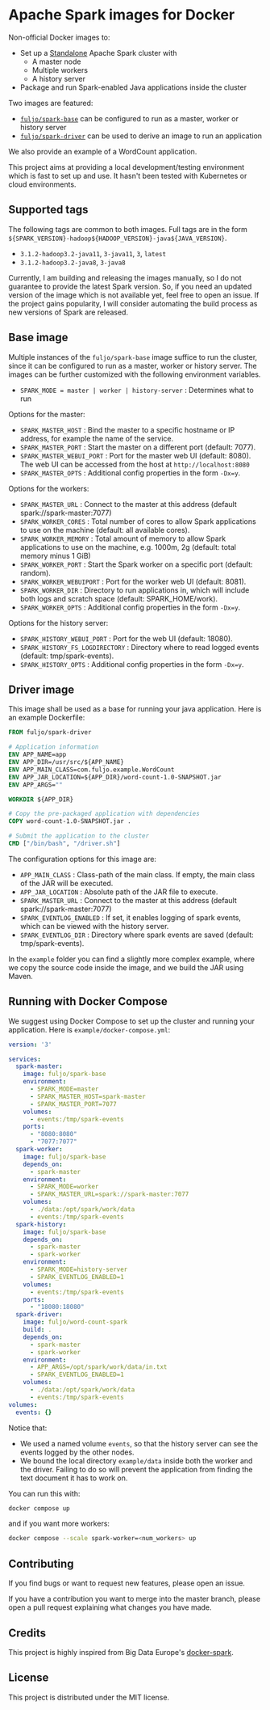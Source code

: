 # Apache Spark images for Docker

Non-official Docker images to:
- Set up a [Standalone](https://spark.apache.org/docs/latest/spark-standalone.html) Apache Spark cluster with
    - A master node
    - Multiple workers
    - A history server
- Package and run Spark-enabled Java applications inside the cluster

Two images are featured:
- [`fuljo/spark-base`](https://hub.docker.com/r/fuljo/spark-base) can be configured to run as a master, worker or history server
- [`fuljo/spark-driver`](https://hub.docker.com/r/fuljo/spark-driver) can be used to derive an image to run an application

We also provide an example of a WordCount application.

This project aims at providing a local development/testing environment which is fast to set up and use. It hasn't been tested with Kubernetes or cloud environments.

## Supported tags
The following tags are common to both images.
Full tags are in the form `${SPARK_VERSION}-hadoop${HADOOP_VERSION}-java${JAVA_VERSION}`.

- `3.1.2-hadoop3.2-java11`, `3-java11`, `3`, `latest`
- `3.1.2-hadoop3.2-java8`, `3-java8`

Currently, I am building and releasing the images manually, so I do not guarantee to provide the latest Spark version.
So, if you need an updated version of the image which is not available yet, feel free to open an issue.
If the project gains popularity, I will consider automating the build process as new versions of Spark are released.

## Base image
Multiple instances of the `fuljo/spark-base` image suffice to run the cluster, since it can be configured to run as a master, worker or history server. The images can be further customized with the following environment variables.

- `SPARK_MODE = master | worker | history-server` : Determines what to run

Options for the master:
- `SPARK_MASTER_HOST` : Bind the master to a specific hostname or IP address, for example the name of the service.
- `SPARK_MASTER_PORT` : Start the master on a different port (default: 7077).
- `SPARK_MASTER_WEBUI_PORT` : Port for the master web UI (default: 8080). The web UI can be accessed from the host at `http://localhost:8080`
- `SPARK_MASTER_OPTS` : Additional config properties in the form `-Dx=y`.

Options for the workers:
- `SPARK_MASTER_URL` : Connect to the master at this address (default spark://spark-master:7077)
- `SPARK_WORKER_CORES` : Total number of cores to allow Spark applications to use on the machine (default: all available cores).
- `SPARK_WORKER_MEMORY` : Total amount of memory to allow Spark applications to use on the machine, e.g. 1000m, 2g (default: total memory minus 1 GiB)
- `SPARK_WORKER_PORT` : Start the Spark worker on a specific port (default: random).
- `SPARK_WORKER_WEBUIPORT` : Port for the worker web UI (default: 8081).
- `SPARK_WORKER_DIR` : Directory to run applications in, which will include both logs and scratch space (default: SPARK_HOME/work).
- `SPARK_WORKER_OPTS` : Additional config properties in the form `-Dx=y`.

Options for the history server:
- `SPARK_HISTORY_WEBUI_PORT` : Port for the web UI (default: 18080).
- `SPARK_HISTORY_FS_LOGDIRECTORY` : Directory where to read logged events (default: tmp/spark-events).
- `SPARK_HISTORY_OPTS` : Additional config properties in the form `-Dx=y`.

## Driver image
This image shall be used as a base for running your java application. Here is an example Dockerfile:
```Dockerfile
FROM fuljo/spark-driver

# Application information
ENV APP_NAME=app
ENV APP_DIR=/usr/src/${APP_NAME}
ENV APP_MAIN_CLASS=com.fuljo.example.WordCount
ENV APP_JAR_LOCATION=${APP_DIR}/word-count-1.0-SNAPSHOT.jar
ENV APP_ARGS=""

WORKDIR ${APP_DIR}

# Copy the pre-packaged application with dependencies
COPY word-count-1.0-SNAPSHOT.jar .

# Submit the application to the cluster
CMD ["/bin/bash", "/driver.sh"]
```

The configuration options for this image are:
- `APP_MAIN_CLASS` : Class-path of the main class. If empty, the main class of the JAR will be executed.
- `APP_JAR_LOCATION` : Absolute path of the JAR file to execute.
- `SPARK_MASTER_URL` : Connect to the master at this address (default spark://spark-master:7077)
- `SPARK_EVENTLOG_ENABLED` : If set, it enables logging of spark events, which can be viewed with the history server.
- `SPARK_EVENTLOG_DIR` : Directory where spark events are saved (default: tmp/spark-events).

In the `example` folder you can find a slightly more complex example, where we copy the source code inside the image, and we build the JAR using Maven.

## Running with Docker Compose
We suggest using Docker Compose to set up the cluster and running your application. Here is `example/docker-compose.yml`:
```yml
version: '3'

services:
  spark-master:
    image: fuljo/spark-base
    environment:
      - SPARK_MODE=master
      - SPARK_MASTER_HOST=spark-master
      - SPARK_MASTER_PORT=7077
    volumes:
      - events:/tmp/spark-events
    ports:
      - "8080:8080"
      - "7077:7077"
  spark-worker:
    image: fuljo/spark-base
    depends_on:
      - spark-master
    environment:
      - SPARK_MODE=worker
      - SPARK_MASTER_URL=spark://spark-master:7077
    volumes:
      - ./data:/opt/spark/work/data
      - events:/tmp/spark-events
  spark-history:
    image: fuljo/spark-base
    depends_on:
      - spark-master
      - spark-worker
    environment:
      - SPARK_MODE=history-server
      - SPARK_EVENTLOG_ENABLED=1
    volumes:
      - events:/tmp/spark-events
    ports:
      - "18080:18080"
  spark-driver:
    image: fuljo/word-count-spark
    build: .
    depends_on:
      - spark-master
      - spark-worker
    environment:
      - APP_ARGS=/opt/spark/work/data/in.txt
      - SPARK_EVENTLOG_ENABLED=1
    volumes:
      - ./data:/opt/spark/work/data
      - events:/tmp/spark-events
volumes:
  events: {}
```

Notice that:
- We used a named volume `events`, so that the history server can see the events logged by the other nodes.
- We bound the local directory `example/data` inside both the worker and the driver. Failing to do so will prevent the application from finding the text document it has to work on.

You can run this with:
```sh
docker compose up
```
and if you want more workers:
```sh
docker compose --scale spark-worker=<num_workers> up
```

## Contributing
If you find bugs or want to request new features, please open an issue.

If you have a contribution you want to merge into the master branch, please open a pull request explaining what changes you have made.

## Credits
This project is highly inspired from Big Data Europe's [docker-spark](https://github.com/big-data-europe/docker-spark).

## License
This project is distributed under the MIT license.
